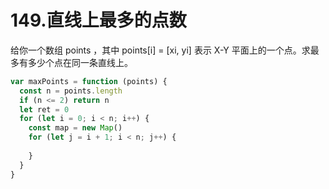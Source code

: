 # 149.直线上最多的点数
给你一个数组 points ，其中 points[i] = [xi, yi] 表示 X-Y 平面上的一个点。求最多有多少个点在同一条直线上。


```js
var maxPoints = function (points) {
  const n = points.length
  if (n <= 2) return n
  let ret = 0
  for (let i = 0; i < n; i++) {
    const map = new Map()
    for (let j = i + 1; i < n; j++) {
      
    }
  }
}

```